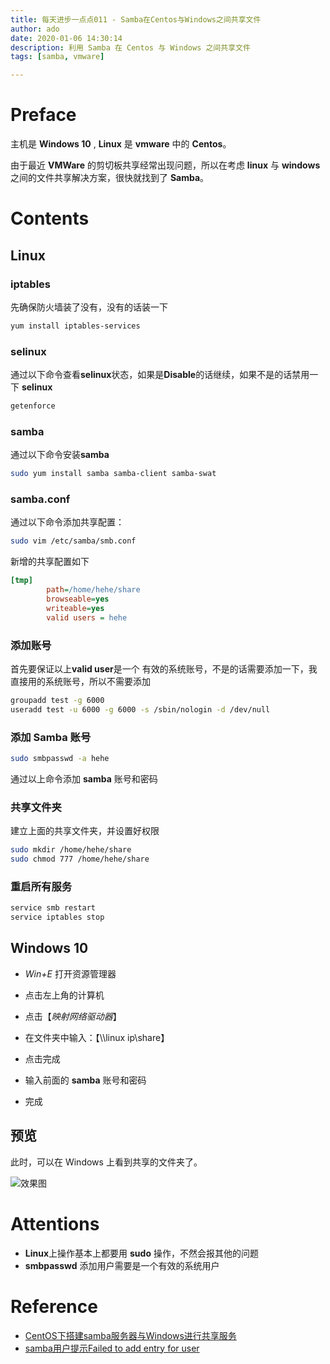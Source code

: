 ```yaml
---
title: 每天进步一点点011 - Samba在Centos与Windows之间共享文件
author: ado
date: 2020-01-06 14:30:14
description: 利用 Samba 在 Centos 与 Windows 之间共享文件
tags: [samba, vmware]

---
```


# Preface

主机是 **Windows 10** , **Linux** 是 **vmware** 中的 **Centos**。

由于最近 **VMWare** 的剪切板共享经常出现问题，所以在考虑 **linux** 与 **windows** 之间的文件共享解决方案，很快就找到了 **Samba**。

# Contents

## Linux

### iptables

先确保防火墙装了没有，没有的话装一下

```sh
yum install iptables-services
```

### selinux

通过以下命令查看**selinux**状态，如果是**Disable**的话继续，如果不是的话禁用一下 **selinux**

```sh
getenforce
```

### samba

通过以下命令安装**samba**

```sh
sudo yum install samba samba-client samba-swat
```

### samba.conf

通过以下命令添加共享配置：

```sh
sudo vim /etc/samba/smb.conf
```

新增的共享配置如下

```ini
[tmp]
        path=/home/hehe/share
        browseable=yes
        writeable=yes
        valid users = hehe
```

### 添加账号

首先要保证以上**valid user**是一个 有效的系统账号，不是的话需要添加一下，我直接用的系统账号，所以不需要添加

```sh
groupadd test -g 6000
useradd test -u 6000 -g 6000 -s /sbin/nologin -d /dev/null
```

### 添加 Samba 账号

```sh
sudo smbpasswd -a hehe
```

通过以上命令添加 **samba** 账号和密码

### 共享文件夹

建立上面的共享文件夹，并设置好权限

```sh
sudo mkdir /home/hehe/share
sudo chmod 777 /home/hehe/share
```

### 重启所有服务

```sh
service smb restart 
service iptables stop
```

## Windows 10

* *Win+E* 打开资源管理器

* 点击左上角的计算机
* 点击【*映射网络驱动器*】
* 在文件夹中输入：【\\\linux ip\\share】
* 点击完成
* 输入前面的 **samba** 账号和密码
* 完成

## 预览

此时，可以在 Windows 上看到共享的文件夹了。  

![效果图](./1.png)

# Attentions

* **Linux**上操作基本上都要用 **sudo** 操作，不然会报其他的问题
* **smbpasswd** 添加用户需要是一个有效的系统用户

# Reference

* [CentOS下搭建samba服务器与Windows进行共享服务](https://blog.csdn.net/u012322925/article/details/51388159)
* [samba用户提示Failed to add entry for user](https://blog.csdn.net/minenamewj/article/details/17356703)